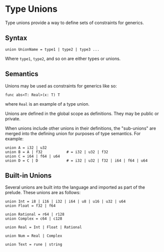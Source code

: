 # Type Unions
Type unions provide a way to define sets of constraints for generics.

## Syntax
```
union UnionName = type1 | type2 | type3 ...
```
Where `type1`, `type2`, and so on are either types or unions.

## Semantics
Unions may be used as constraints for generics like so:

```
func abs<T: Real>(x: T) T
```

where `Real` is an example of a type union.

Unions are defined in the global scope as definitions.  They may be public or private.

When unions include other unions in their definitions, the "sub-unions" are merged into the defining union for purposes of type semantics.  For example:

```
union A = i32 | u32
union B = A | f32           # = i32 | u32 | f32
union C = i64 | f64 | u64
union D = C | D             # = i32 | u32 | f32 | i64 | f64 | u64
```

## Built-in Unions
Several unions are built into the language and imported as part of the prelude.  These unions are as follows:

```
union Int = i8 | i16 | i32 | i64 | u8 | u16 | u32 | u64
union Float = f32 | f64

union Rational = r64 | r128
union Complex = c64 | c128

union Real = Int | Float | Rational

union Num = Real | Complex

union Text = rune | string
```

